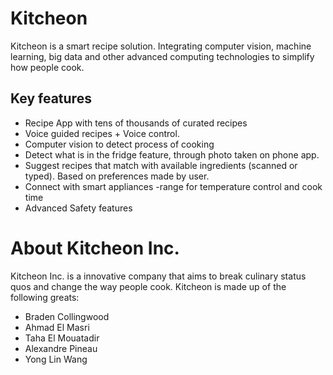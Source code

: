 # Kitcheon
Kitcheon is a smart recipe solution. Integrating computer vision, machine learning, big data and other advanced computing technologies to simplify how people cook. 

## Key features
- Recipe App with tens of thousands of curated recipes
- Voice guided recipes + Voice control.
- Computer vision to detect process of cooking
- Detect what is in the fridge feature, through photo taken  on phone app.
- Suggest recipes that match with available ingredients (scanned or typed). Based on preferences made by user.
- Connect with smart appliances -range for temperature control and cook time
- Advanced Safety features

# About Kitcheon Inc.
Kitcheon Inc. is a innovative company that aims to break culinary status quos and change the way people cook. Kitcheon is made up of the following greats:
- Braden Collingwood
- Ahmad El Masri
- Taha El Mouatadir 
- Alexandre Pineau 
- Yong Lin Wang
